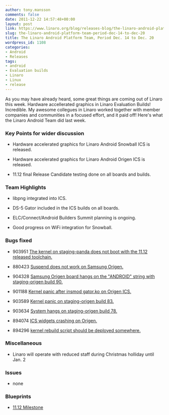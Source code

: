 ```yaml
---
author: tony.mansson
comments: false
date: 2011-12-22 14:57:48+00:00
layout: post
link: https://www.linaro.org/blog/releases-blog/the-linaro-android-platform-team-period-dec-14-to-dec-20/
slug: the-linaro-android-platform-team-period-dec-14-to-dec-20
title: The Linaro Android Platform Team, Period Dec. 14 to Dec. 20
wordpress_id: 1108
categories:
- Android
- Releases
tags:
- android
- Evaluation builds
- Linaro
- Linux
- release
---
```


As you may have already heard, some great things are coming out of Linaro this week. Hardware accellerated graphics in Linaro Evaluation Builds! Incredible. My awesome collegues in Linaro worked together with member companies and communities in a focused effort, and it paid off! Here's what the Linaro Android Team did last week.



### Key Points for wider discussion





	
  * Hardware accelerated graphics for Linaro Android Snowball ICS is released.

	
  * Hardware accelerated graphics for Linaro Android Origen ICS is released.

	
  * 11.12 final Release Candidate testing done on all boards and builds.




### Team Highlights





	
  * libpng integrated into ICS.

	
  * DS-5 Gator included in the ICS builds on all boards.

	
  * ELC/Connect/Android Builders Summit planning is ongoing.

	
  * Good progress on WiFi integration for Snowball.





### Bugs fixed





	
  * 903951	[ The kernel on staging-panda does not boot with the 11.12 released toolchain.](https://bugs.launchpad.net/linaro-android/+bug/903951)

	
  * 880423	[ Suspend does not work on Samsung Origen.](https://bugs.launchpad.net/linaro-android/+bug/880423)

	
  * 904328	[ Samsung Origen board hangs on the "ANDROID" string with staging-origen build 90.](https://bugs.launchpad.net/linaro-android/+bug/904328)

	
  * 901188	[ Kernel panic after insmod gator.ko on Origen ICS.](https://bugs.launchpad.net/linaro-android/+bug/901188)

	
  * 903589	[ Kernel panic on staging-origen build 83.](https://bugs.launchpad.net/linaro-android/+bug/903589)

	
  * 903634	[ System hangs on staging-origen build 78.](https://bugs.launchpad.net/linaro-android/+bug/903634)

	
  * 894074	[ ICS widgets crashing on Origen.](https://bugs.launchpad.net/linaro-android/+bug/894074)

	
  * 894296	[ kernel rebuild script should be deployed somewhere.](https://bugs.launchpad.net/linaro-android/+bug/894296)





### Miscellaneous





	
  * Linaro will operate with reduced staff during Christmas holliday until Jan. 2




### Issues





	
  * none




### Blueprints





   
  * [11.12 Milestone](https://launchpad.net/linaro-android/+milestone/11.12)
